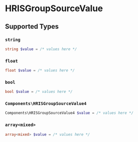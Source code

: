 # HRISGroupSourceValue


## Supported Types

### `string`

```php
string $value = /* values here */
```

### `float`

```php
float $value = /* values here */
```

### `bool`

```php
bool $value = /* values here */
```

### `Components\HRISGroupSourceValue4`

```php
Components\HRISGroupSourceValue4 $value = /* values here */
```

### `array<mixed>`

```php
array<mixed> $value = /* values here */
```

